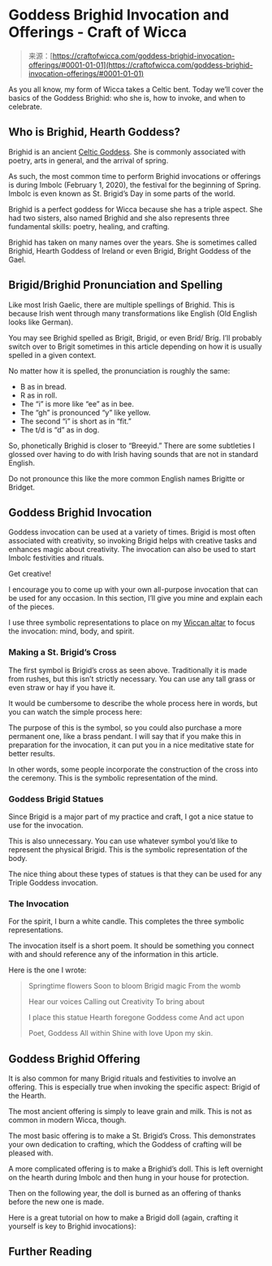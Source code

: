 <!--yml
category: 未分类
date: 2024-06-12 18:09:52
-->

# Goddess Brighid Invocation and Offerings - Craft of Wicca

> 来源：[https://craftofwicca.com/goddess-brighid-invocation-offerings/#0001-01-01](https://craftofwicca.com/goddess-brighid-invocation-offerings/#0001-01-01)

As you all know, my form of Wicca takes a Celtic bent. Today we’ll cover the basics of the Goddess Brighid: who she is, how to invoke, and when to celebrate.

 ## Who is Brighid, Hearth Goddess?

Brighid is an ancient [Celtic Goddess](https://craftofwicca.com/celtic-wicca-overview-of-irish-witches/). She is commonly associated with poetry, arts in general, and the arrival of spring.

 As such, the most common time to perform Brighid invocations or offerings is during Imbolc (February 1, 2020), the festival for the beginning of Spring. Imbolc is even known as St. Brigid’s Day in some parts of the world.

 Brighid is a perfect goddess for Wicca because she has a triple aspect. She had two sisters, also named Brighid and she also represents three fundamental skills: poetry, healing, and crafting.

 Brighid has taken on many names over the years. She is sometimes called Brighid, Hearth Goddess of Ireland or even Brigid, Bright Goddess of the Gael.

## Brigid/Brighid Pronunciation and Spelling

Like most Irish Gaelic, there are multiple spellings of Brighid. This is because Irish went through many transformations like English (Old English looks like German).

 You may see Brighid spelled as Brigit, Brigid, or even Bríd/ Bríg. I’ll probably switch over to Brigit sometimes in this article depending on how it is usually spelled in a given context.

 No matter how it is spelled, the pronunciation is roughly the same:

*   B as in bread.
*   R as in roll.
*   The “i” is more like “ee” as in bee.
*   The “gh” is pronounced “y” like yellow.
*   The second “i” is short as in “fit.”
*   The t/d is “d” as in dog.

So, phonetically Brighid is closer to “Breeyid.” There are some subtleties I glossed over having to do with Irish having sounds that are not in standard English.

 Do not pronounce this like the more common English names Brigitte or Bridget.

## Goddess Brighid Invocation

Goddess invocation can be used at a variety of times. Brigid is most often associated with creativity, so invoking Brigid helps with creative tasks and enhances magic about creativity. The invocation can also be used to start Imbolc festivities and rituals.

 Get creative!

 I encourage you to come up with your own all-purpose invocation that can be used for any occasion. In this section, I’ll give you mine and explain each of the pieces.

I use three symbolic representations to place on my [Wiccan altar](https://craftofwicca.com/wiccan-altar-set-up-for-beginners/) to focus the invocation: mind, body, and spirit.

### Making a St. Brigid’s Cross

The first symbol is Brigid’s cross as seen above. Traditionally it is made from rushes, but this isn’t strictly necessary. You can use any tall grass or even straw or hay if you have it.

 It would be cumbersome to describe the whole process here in words, but you can watch the simple process here:

 The purpose of this is the symbol, so you could also purchase a more permanent one, like a brass pendant. I will say that if you make this in preparation for the invocation, it can put you in a nice meditative state for better results.

In other words, some people incorporate the construction of the cross into the ceremony. This is the symbolic representation of the mind.

 ### Goddess Brigid Statues

Since Brigid is a major part of my practice and craft, I got a nice statue to use for the invocation.

 This is also unnecessary. You can use whatever symbol you’d like to represent the physical Brigid. This is the symbolic representation of the body.

 The nice thing about these types of statues is that they can be used for any Triple Goddess invocation.

 ### The Invocation

For the spirit, I burn a white candle. This completes the three symbolic representations.

The invocation itself is a short poem. It should be something you connect with and should reference any of the information in this article.

Here is the one I wrote:

 > Springtime flowers
> Soon to bloom
> Brigid magic
> From the womb
> 
> Hear our voices
> Calling out
> Creativity
> To bring about
> 
> I place this statue
> Hearth foregone
> Goddess come
> And act upon
> 
> Poet, Goddess
> All within
> Shine with love
> Upon my skin.

## Goddess Brighid Offering

It is also common for many Brigid rituals and festivities to involve an offering. This is especially true when invoking the specific aspect: Brigid of the Hearth.

 The most ancient offering is simply to leave grain and milk. This is not as common in modern Wicca, though.

The most basic offering is to make a St. Brigid’s Cross. This demonstrates your own dedication to crafting, which the Goddess of crafting will be pleased with.

 A more complicated offering is to make a Brighid’s doll. This is left overnight on the hearth during Imbolc and then hung in your house for protection.

Then on the following year, the doll is burned as an offering of thanks before the new one is made.

 Here is a great tutorial on how to make a Brigid doll (again, crafting it yourself is key to Brighid invocations):

 ## Further Reading